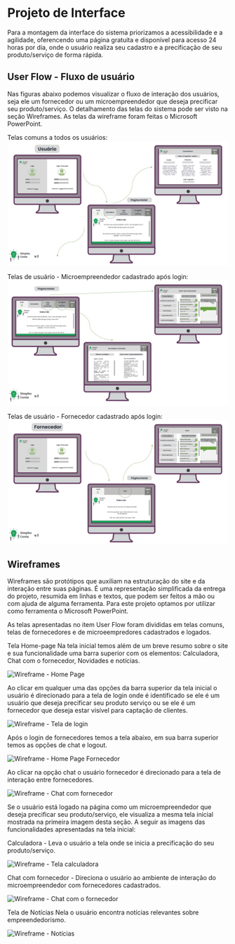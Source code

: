 
# Projeto de Interface

Para a montagem da interface do sistema priorizamos a acessibilidade e a agilidade, oferencendo uma página gratuita e disponível para acesso 24 horas por dia, onde o 
usuário realiza seu cadastro e a precificação de seu produto/serviço de forma rápida. 

## User Flow - Fluxo de usuário

Nas figuras abaixo podemos visualizar o fluxo de interação dos usuários, seja ele um fornecedor ou um microempreendedor que deseja precificar seu produto/serviço. O detalhamento das telas do sistema pode ser visto na seção Wireframes. As telas da wireframe foram feitas o Microsoft PowerPoint.

Telas comuns a todos os usuários:
![Userflow](https://github.com/ICEI-PUC-Minas-PMV-ADS/pmv-ads-2022-1-e1-proj-web-t1-simples-conta/blob/main/docs/img/usuario.jpg)



Telas de usuário - Microempreendedor cadastrado após login: 
![Userflow](https://github.com/ICEI-PUC-Minas-PMV-ADS/pmv-ads-2022-1-e1-proj-web-t1-simples-conta/blob/main/docs/img/Cont.jpg)



Telas de usuário - Fornecedor cadastrado após login: 
![Userflow](https://github.com/ICEI-PUC-Minas-PMV-ADS/pmv-ads-2022-1-e1-proj-web-t1-simples-conta/blob/main/docs/img/UserflowForne.jpg)


## Wireframes

Wireframes são protótipos que auxiliam na estruturação do site e da interação entre suas páginas. É uma representação simplificada da entrega do projeto, resumida em linhas e textos, que podem ser feitos a mão ou com ajuda de alguma ferramenta. Para este projeto optamos por utilizar como ferramenta o Microsoft PowerPoint. 

As telas apresentadas no item User Flow foram divididas em telas comuns, telas de fornecedores e de microeempredores cadastrados e logados. 

Tela Home-page Na tela inicial temos além de um breve resumo sobre o site e sua funcionalidade uma barra superior com os elementos: Calculadora, Chat com o fornecedor, Novidades e notícias. 

![Wireframe - Home Page](https://user-images.githubusercontent.com/100741625/164730516-d73f431a-555e-4f5b-a9ae-acfd232c6fdb.png)

Ao clicar em qualquer uma das opções da barra superior da tela inicial o usuário é direcionado para a tela de login onde é identificado se ele é um usuário que deseja precificar seu produto serviço ou se ele é um fornecedor que deseja estar visível para captação de clientes. 

![Wireframe - Tela de login](https://user-images.githubusercontent.com/100741625/164732573-66358ea8-543f-4e57-acf6-124108ab9a6a.png)


Após o login de fornecedores temos a tela abaixo, em sua barra superior temos as opções de chat e logout. 

![Wireframe - Home Page Fornecedor](https://user-images.githubusercontent.com/100741625/164734634-a0fe6cfb-fad4-4c2c-a9b7-7577efe61039.png)


Ao clicar na opção chat o usuário fornecedor é direcionado para a tela de interação entre fornecedores. 

 
![Wireframe - Chat com fornecedor](https://user-images.githubusercontent.com/100741625/164752006-f4065e97-81f6-4637-8172-2c633266856c.png)


Se o usuário está logado na página como um microempreendedor que deseja precificar seu produto/serviço, ele visualiza a mesma tela inicial mostrada na primeira imagem desta seção. A seguir as imagens das funcionalidades apresentadas na tela inicial: 

Calculadora - Leva o usuário a tela onde se inicia a precificação do seu produto/serviço. 

![Wireframe - Tela calculadora](https://user-images.githubusercontent.com/100741625/164732975-839be7e7-94b0-4de4-8619-f1c1d845396c.png)


Chat com fornecedor - Direciona o usuário ao ambiente de interação do microempreendedor com fornecedores cadastrados. 

 
![Wireframe - Chat com o fornecedor](https://user-images.githubusercontent.com/100741625/164735968-393be700-4c20-4030-994b-a5d962adfab4.png)


Tela de Notícias
Nela o usuário encontra notícias relevantes sobre empreendedorismo.

![Wireframe - Notícias](https://user-images.githubusercontent.com/100741625/164730675-e700df18-7bda-4465-81a2-a3c179b0e182.png)

